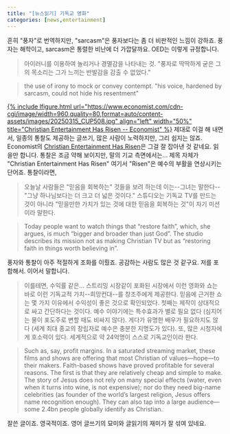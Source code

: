 ```yaml
---
title: "[뉴스읽기] 기독교 영화"
categories: [news,entertainment]
---
```


흔히 "풍자"로 번역하지만, "sarcasm"은 풍자보다는 좀 더 비판적인 느낌이 강하죠. 풍자는 해학이고, sarcasm은 통렬한 비난에 더 가깝달까요. OED는 이렇게 규정합니다.

>아이러니를 이용하여 놀리거나 경멸감을 나타내는 것. "풍자로 딱딱하게 굳은 그의 목소리는 그가 느끼는 반발감을 감출 수 없었다."

>the use of irony to mock or convey contempt. "his voice, hardened by sarcasm, could not hide his resentment"

[{% include lfigure.html url="https://www.economist.com/cdn-cgi/image/width=960,quality=80,format=auto/content-assets/images/20250315_CUP508.jpg" align="left" width="50%" title="Christian Entertainment Has Risen -- Economist" %}](https://www.economist.com/culture/2025/03/13/christian-entertainment-has-risen)
제대로 이걸 해 내면서, 일종의 통찰도 제공하는 글쓰기, 많은 사람이 노력하지만, 그리 쉽지는 않죠. Economist의 [Christian Entertainment Has Risen](https://www.economist.com/culture/2025/03/13/christian-entertainment-has-risen)은 그걸 잘 잡아낸 것 같네요. 읽을만 합니다. 통찰은 조금 약해 보이지만, 말의 기교 측면에서는... 제목 자체가 "Christian Entertainment Has Risen" 여기서 "Risen"은 예수의 부활을 연상시키는 단어죠. 통찰이라면,

>오늘날 사람들은 "믿음을 회복하는" 것들을 보려 하는데 이는--그녀는 말한다--"그냥 하나님보다는 더 크고 더 넓은 것이다." 스튜디오는 기독교 TV를 만드는 것이 아니라 "믿을만한 가치가 있는 것에 대한 믿음을 회복하는 것"이 자기 미션이라 말한다.

>Today people want to watch things that “restore faith”, which, she argues, is much “bigger and broader than just God”. The studio describes its mission not as making Christian TV but as “restoring faith in things worth believing in”.

풍자와 통찰이 아주 적절하게 조화를 이뤘죠. 공감하는 사람도 많은 것 같구요. 저를 포함해서. 이어서 말합니다.

>이를테면, 수익률 같은... 스트리밍 시장같이 포화된 시장에서 이런 영화와 쇼는 바로 이런 기독교적 가치--희망컨대--를 창조주에게 제공한다. 믿음에 근거한 쇼는 몇 가지 이유에서 수익성이 좋은 것으로 확인되었다. 첫째는 제작이 상대적으로 싸고 간단하다는 것이다. 예수 이야기에는 특수효과가 별로 필요 없다 (심지어는 물이 포도주로 변할 때도 비싸지 않다). 게다가 유명한 배우가 필요하지도 않다 (세계 최대 종교의 창립자로 예수은 충분한 지명도가 있다). 또, 많은 시청자에게 호소력이 있다. 세계적으로 약 24억명이 스스로 기독교인이라 한다. 

>Such as, say, profit margins. In a saturated streaming market, these films and shows are offering that most Christian of values—hope—to their makers. Faith-based shows have proved profitable for several reasons. The first is that they are relatively cheap and simple to make. The story of Jesus does not rely on many special effects (water, even when it turns into wine, is not expensive); nor do they need big-name celebrities (as founder of the world’s largest religion, Jesus offers name recognition enough). They can also tap into a large audience—some 2.4bn people globally identify as Christian.

잘쓴 글이죠. 영국적이죠. 영어 글쓰기의 묘미와 글읽기의 재미가 잘 섞여 있네요.